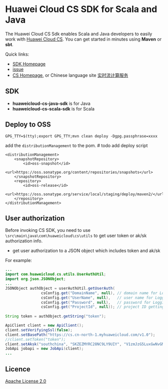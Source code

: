 #  Huawei Cloud CS SDK for Scala and Java

The Huawei Cloud CS Sdk enables Scala and Java developers to easily work with [Huawei Cloud CS](http://www.huaweicloud.com/en-us/product/cs.html). You can get started in minutes using **Maven** or **sbt**.

Quick links:

- [SDK Homepage](http://developer.huaweicloud.com/dev/sdk?all)
- [issue](https://github.com/huaweicloudsdk/huaweicloud-cs-sdk/issues)
- [CS Homepage](http://www.huaweicloud.com/en-us/product/cs.html), or Chinese language site [实时流计算服务](http://www.huaweicloud.com/product/cs.html)

##  SDK

- **huaweicloud-cs-java-sdk** is for Java 
- **huaweicloud-cs-scala-sdk** is for Scala

##  Deploy to OSS

```
GPG_TTY=$(tty);export GPG_TTY;mvn clean deploy -Dgpg.passphrase=xxxx
```

add the `distributionManagement` to the pom. # todo add deploy script 

```
<distributionManagement>
    <snapshotRepository>
        <id>oss-snapshot</id>
        <url>https://oss.sonatype.org/content/repositories/snapshots</url>
    </snapshotRepository>
    <repository>
        <id>oss-release</id>
        <url>https://oss.sonatype.org/service/local/staging/deploy/maven2/</url>
    </repository>
</distributionManagement>
```

## User authorization

Before invoking CS SDK, you need to use `\src\main\java\com\huaweicloud\cs\utils` to get user token or ak/sk authorization info.

- get user authorization to a JSON object which includes token and ak/sk

For example:
```java
...
import com.huaweicloud.cs.utils.UserAuthUtil;
import org.json.JSONObject;
...
JSONObject authObject = userAuthUtil.getUserAuth(
                csConfig.get("DomainName", null), // domain name for Logging console
                csConfig.get("UserName", null),   // user name for Logging console
                csConfig.get("Password", null),   // password for Logging console
                csConfig.get("ProjectId", null)); // project ID getting from project list in user credential
                
String token = authObject.getString("token");

ApiClient client = new ApiClient();
client.setVerifyingSsl(false);
client.setBasePath("https://cs.cn-north-1.myhuaweicloud.com/v1.0");
//client.setToken("token");
client.setAksk("southchina", "SKZEZMYRC28NC9LY9UIY", "V1zmJzG5LuxGwNvGMqqKTF0bWTD3AEXc3Fkrab8w");
JobApi jobapi = new JobApi(client);
...
```

##  Licence

[Apache License 2.0](https://www.apache.org/licenses/LICENSE-2.0.html)
